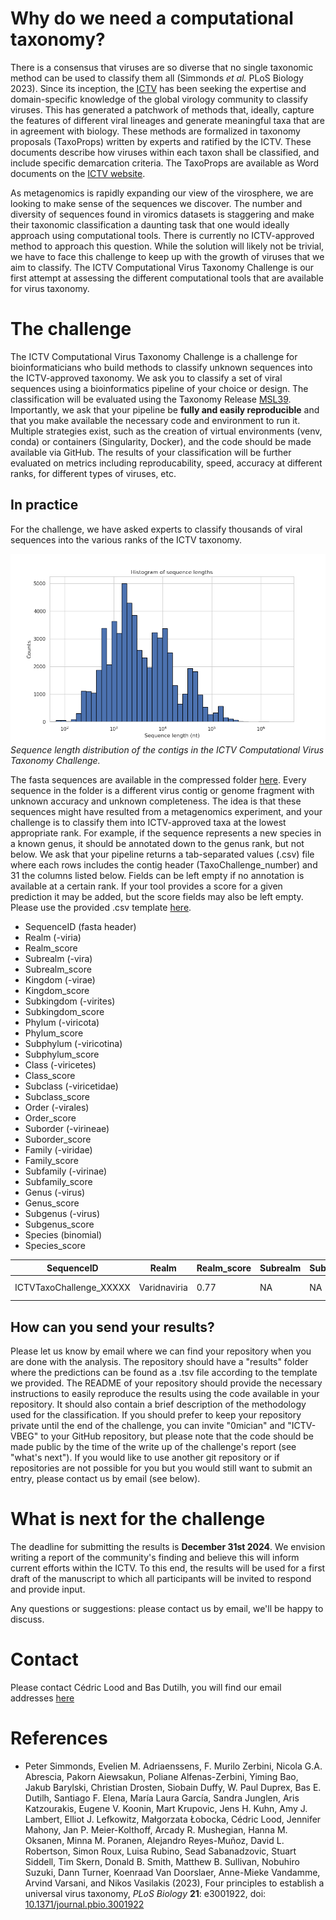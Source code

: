# Why do we need a computational taxonomy?

There is a consensus that viruses are so diverse that no single
taxonomic method can be used to classify them all (Simmonds <i>et
al.</i> PLoS Biology 2023). Since its inception, the
[ICTV](https://ictv.global) has been seeking the expertise and
domain-specific knowledge of the global virology community to classify
viruses. This has generated a patchwork of methods that, ideally,
capture the features of different viral lineages and generate
meaningful taxa that are in agreement with biology. These methods are
formalized in taxonomy proposals (TaxoProps) written by experts and
ratified by the ICTV. These documents describe how viruses within each
taxon shall be classified, and include specific demarcation
criteria. The TaxoProps are available as Word documents on the [ICTV
website](https://ictv.global/files/proposal/approved).

As metagenomics is rapidly expanding our view of the virosphere, we
are looking to make sense of the sequences we discover. The number and
diversity of sequences found in viromics datasets is staggering and
make their taxonomic classification a daunting task that one would
ideally approach using computational tools. There is currently no
ICTV-approved method to approach this question. While the solution
will likely not be trivial, we have to face this challenge to keep up
with the growth of viruses that we aim to classify. The ICTV
Computational Virus Taxonomy Challenge is our first attempt at
assessing the different computational tools that are available for
virus taxonomy.

# The challenge

The ICTV Computational Virus Taxonomy Challenge is a challenge for
bioinformaticians who build methods to classify unknown sequences into
the ICTV-approved taxonomy. We ask you to classify a set of viral
sequences using a bioinformatics pipeline of your choice or
design. The classification will be evaluated using the Taxonomy
Release [MSL39](https://ictv.global/news/taxonomy_2023
"MSL39"). Importantly, we ask that your pipeline be <b>fully and
easily reproducible</b> and that you make available the necessary code
and environment to run it. Multiple strategies exist, such as the
creation of virtual environments (venv, conda) or containers
(Singularity, Docker), and the code should be made available via
GitHub. The results of your classification will be further evaluated
on metrics including reproducability, speed, accuracy at different
ranks, for different types of viruses, etc.

## In practice

For the challenge, we have asked experts to classify thousands of
viral sequences into the various ranks of the ICTV taxonomy.

![Sequence lengths distribution](/assets/img/hist_sequence_length.png)
<em>Sequence length distribution of the contigs in the ICTV Computational Virus Taxonomy Challenge.</em>

The fasta sequences are available in the compressed folder
[here](https://github.com/ICTV-VBEG/ICTV-TaxonomyChallenge/tree/main/dataset). Every
sequence in the folder is a different virus contig or genome fragment
with unknown accuracy and unknown completeness. The idea is that these
sequences might have resulted from a metagenomics experiment, and your
challenge is to classify them into ICTV-approved taxa at the lowest
appropriate rank. For example, if the sequence represents a new
species in a known genus, it should be annotated down to the genus
rank, but not below. We ask that your pipeline returns a tab-separated
values (.csv) file where each rows includes the contig header
(TaxoChallenge_number) and 31 the columns listed below. Fields can be
left empty if no annotation is available at a certain rank. If your
tool provides a score for a given prediction it may be added, but the
score fields may also be left empty. Please use the provided .csv
template
[here](https://github.com/ICTV-VBEG/ICTV-TaxonomyChallenge/main/dataset).

* SequenceID (fasta header)
* Realm (-viria)
* Realm_score
* Subrealm (-vira)
* Subrealm_score
* Kingdom (-virae)
* Kingdom_score
* Subkingdom (-virites)
* Subkingdom_score
* Phylum (-viricota)
* Phylum_score
* Subphylum (-viricotina)
* Subphylum_score
* Class (-viricetes)
* Class_score
* Subclass (-viricetidae)
* Subclass_score
* Order (-virales)
* Order_score
* Suborder (-virineae)
* Suborder_score
* Family (-viridae)
* Family_score
* Subfamily (-virinae)
* Subfamily_score
* Genus (-virus)
* Genus_score
* Subgenus (-virus)
* Subgenus_score
* Species (binomial)
* Species_score

<div class="table-wrapper">
<table>
  <thead>
    <tr>
      <th>SequenceID</th>
      <th>Realm</th>
      <th>Realm_score</th>
      <th>Subrealm</th>
      <th>Subrealm_score</th>
      <th>Kingom</th>
      <th>Kingom_score</th>
      <th>...</th>
      <!-- ... Add more header columns as needed -->
      <th>Genus</th>
      <th>Genus_score</th>
      <th>Subgenus</th>
      <th>Subgenus_score</th>
      <th>Species</th>
      <th>Species_score</th>
    </tr>
  </thead>
  <tbody>
    <tr>
      <td>ICTVTaxoChallenge_XXXXX</td>
      <td>Varidnaviria</td>
      <td>0.77</td>
      <td>NA</td>
      <td>NA</td>
      <td>Bamfordvirae</td>
      <td>0.54</td>
      <td>...</td>
      <!-- ... Add more cells for each row as needed -->
      <td>Mimivirus</td>
      <td>0.92</td>
      <td>NA</td>
      <td>NA</td>
      <td>Mimivirus lagoaense</td>
      <td>0.92</td>
    </tr>
    <!-- Add more rows as needed -->
  </tbody>
</table>

</div>

## How can you send your results?

Please let us know by email where we can find your repository when you
are done with the analysis. The repository should have a "results"
folder where the predictions can be found as a .tsv file according to
the template we provided. The README of your repository should provide
the necessary instructions to easily reproduce the results using the
code available in your repository. It should also contain a brief
description of the methodology used for the classification. If you
should prefer to keep your repository private until the end of the
challenge, you can invite "0mician" and "ICTV-VBEG" to your GitHub
repository, but please note that the code should be made public by the
time of the write up of the challenge's report (see "what's next"). If
you would like to use another git repository or if repositories are
not possible for you but you would still want to submit an entry,
please contact us by email (see below).

# What is next for the challenge
The deadline for submitting the results is <b>December 31st
2024</b>. We envision writing a report of the community's finding and
believe this will inform current efforts within the ICTV. To this end,
the results will be used for a first draft of the manuscript to which
all participants will be invited to respond and provide input.

Any questions or suggestions: please contact us by email, we'll be
happy to discuss.

# Contact

Please contact Cédric Lood and Bas Dutilh, you will find our email
addresses 
[here](https://ictv.global/study-groups/list/members?sg=Analytical%20Approaches%20to%20Virus%20Classification
"here")


# References

* Peter Simmonds, Evelien M. Adriaenssens, F. Murilo Zerbini, Nicola
  G.A. Abrescia, Pakorn Aiewsakun, Poliane Alfenas-Zerbini, Yiming
  Bao, Jakub Barylski, Christian Drosten, Siobain Duffy, W. Paul
  Duprex, Bas E. Dutilh, Santiago F. Elena, María Laura García, Sandra
  Junglen, Aris Katzourakis, Eugene V. Koonin, Mart Krupovic, Jens
  H. Kuhn, Amy J. Lambert, Elliot J. Lefkowitz, Małgorzata Łobocka,
  Cédric Lood, Jennifer Mahony, Jan P. Meier-Kolthoff, Arcady
  R. Mushegian, Hanna M. Oksanen, Minna M. Poranen, Alejandro
  Reyes-Muñoz, David L. Robertson, Simon Roux, Luisa Rubino, Sead
  Sabanadzovic, Stuart Siddell, Tim Skern, Donald B. Smith, Matthew
  B. Sullivan, Nobuhiro Suzuki, Dann Turner, Koenraad Van Doorslaer,
  Anne-Mieke Vandamme, Arvind Varsani, and Nikos Vasilakis (2023),
  Four principles to establish a universal virus taxonomy, <i>PLoS
  Biology</i> <b>21</b>: e3001922, doi:
  [10.1371/journal.pbio.3001922](https://doi.org/10.1371/journal.pbio.3001922)
